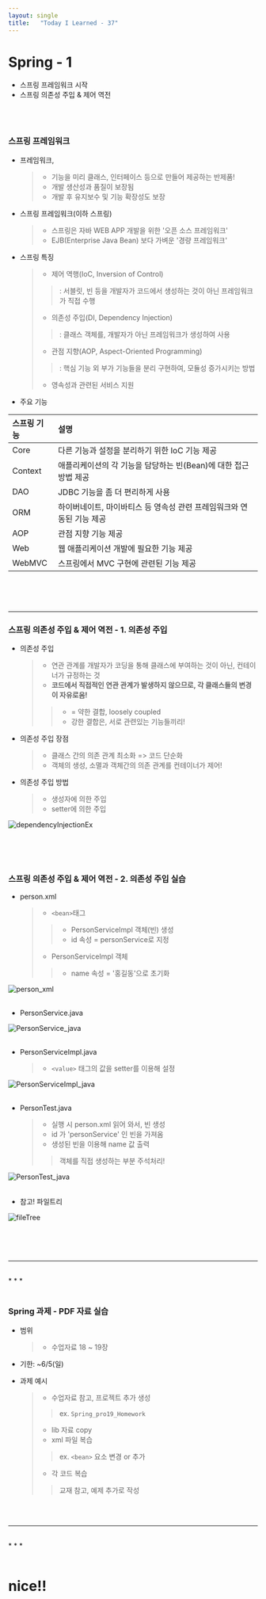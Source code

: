 ```yaml
---
layout: single
title:   "Today I Learned - 37"
---
```


# Spring - 1
  * 스프링 프레임워크 시작
  * 스프링 의존성 주입 & 제어 역전

<br>
<br>

### 스프링 프레임워크
  * 프레임워크,
    > * 기능을 미리 클래스, 인터페이스 등으로 만들어 제공하는 반제품!
    > * 개발 생산성과 품질이 보장됨
    > * 개발 후 유지보수 및 기능 확장성도 보장

  * 스프링 프레임워크(이하 스프링)
    > * 스프링은 자바 WEB APP 개발을 위한 '오픈 소스 프레임워크'
    > * EJB(Enterprise Java Bean) 보다 가벼운 '경량 프레임워크'

  * 스프링 특징
    > * 제어 역행(IoC, Inversion of Control)
    >> : 서블릿, 빈 등을 개발자가 코드에서 생성하는 것이 아닌 프레임워크가 직접 수행
    > * 의존성 주입(DI, Dependency Injection)
    >> : 클래스 객체를,  개발자가 아닌 프레임워크가 생성하여 사용
    > * 관점 지향(AOP, Aspect-Oriented Programming)
    >> : 핵심 기능 외 부가 기능들을 분리 구현하여, 모듈성 증가시키는 방법
    > * 영속성과 관련된 서비스 지원

  * 주요 기능

|스프링 기능|설명|
|:---|:---|
|Core|다른 기능과 설정을 분리하기 위한 IoC 기능 제공|
|Context|애플리케이션의 각 기능을 담당하는 빈(Bean)에 대한 접근 방법 제공|
|DAO|JDBC 기능을 좀 더 편리하게 사용|
|ORM|하이버네이트, 마이바티스 등 영속성 관련 프레임워크와 연동된 기능 제공|
|AOP|관점 지향 기능 제공|
|Web|웹 애플리케이션 개발에 필요한 기능 제공|
|WebMVC|스프링에서 MVC 구현에 관련된 기능 제공|

<br>

<br>
<br>

* * *

### 스프링 의존성 주입 & 제어 역전 - 1. 의존성 주입
  * 의존성 주입
    > * 연관 관계를 개발자가 코딩을 통해 클래스에 부여하는 것이 아닌, 컨테이너가 규정하는 것
    > * **코드에서 직접적인 연관 관계가 발생하지 않으므로, 각 클래스들의 변경이 자유로움!**
    >> * = 약한 결합, loosely coupled
    >> * 강한 결합은, 서로 관련있는 기능들끼리!

  * 의존성 주입 장점
    > * 클래스 간의 의존 관계 최소화 => 코드 단순화
    > * 객체의 생성, 소멸과 객체간의 의존 관계를 컨테이너가 제어!

  * 의존성 주입 방법
    > * 생성자에 의한 주입
    > * setter에 의한 주입 <br>

![dependencyInjectionEx](http://rightmemory1999.github.io/images/data0531/dependencyInjectionEx.png) <br><br>

<br>
<br>

### 스프링 의존성 주입 & 제어 역전 - 2. 의존성 주입 실습
  * person.xml
    > * ```<bean>```태그
    >> * PersonServiceImpl 객체(빈) 생성
    >> * id 속성 = personService로 지정
    > * PersonServiceImpl 객체
    >> * name 속성 = '홍길동'으로 초기화 <br>

![person_xml](http://rightmemory1999.github.io/images/data0531/person_xml.png) <br><br>

  * PersonService.java <br>

![PersonService_java](http://rightmemory1999.github.io/images/data0531/PersonService_java.png) <br><br>

  * PersonServiceImpl.java
    > * ```<value>``` 태그의 값을 setter를 이용해 설정 <br>

![PersonServiceImpl_java](http://rightmemory1999.github.io/images/data0531/PersonServiceImpl_java.png) <br><br>

  * PersonTest.java
    > * 실행 시 person.xml 읽어 와서, 빈 생성
    > * id 가  'personService' 인 빈을 가져옴
    > * 생성된 빈을 이용해 name 값 출력
    >> 객체를 직접 생성하는 부분 주석처리! <br>

![PersonTest_java](http://rightmemory1999.github.io/images/data0531/PersonTest_java.png) <br><br>

  * 참고! 파일트리 <br>

![fileTree](http://rightmemory1999.github.io/images/data0531/fileTree.png) <br><br>


<br>
<br>

* * *
<br>
* * *

<br>
<br>

### Spring 과제 - PDF 자료 실습 
  * 범위
    > * 수업자료 18 ~ 19장

  * 기한: ~6/5(일)

  * 과제 예시
    > * 수업자료 참고, 프로젝트 추가 생성
    >> ex. ```Spring_pro19_Homework```
    > * lib 자료 copy
    > * xml 파일 복습
    >> ex. ```<bean>``` 요소 변경 or 추가
    > * 각 코드 복습
    >> 교재 참고, 예제 추가로 작성

<br>
<br>

* * *
<br>
* * *

<br>
<br>
	
	
# **nice!!**
